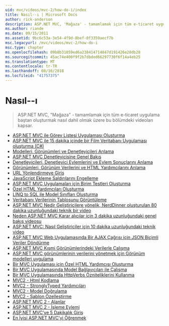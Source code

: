 ```yaml
---
uid: mvc/videos/mvc-2/how-do-i/index
title: Nasıl--ı | Microsoft Docs
author: rick-anderson
description: ASP.NET MVC, 'Mağaza' - tamamlamak için tüm e-ticaret uygulama baştan oluşturmak nasıl dahil olmak üzere bu bölümdeki videoları kapsar.
ms.author: riande
ms.date: 09/15/2011
ms.assetid: 9bc6c53a-3e54-4f9d-8bef-0f3359aecf7b
msc.legacyurl: /mvc/videos/mvc-2/how-do-i
msc.type: chapter
ms.openlocfilehash: 09b8b31059ed6a238414714847d191426e28db28
ms.sourcegitcommit: 45ac74e400f9f2b7dbded66297730f6f14a4eb25
ms.translationtype: MT
ms.contentlocale: tr-TR
ms.lasthandoff: 08/16/2018
ms.locfileid: "41757375"
---
```

<a name="how-do-i"></a>Nasıl--ı
====================
> ASP.NET MVC, "Mağaza" - tamamlamak için tüm e-ticaret uygulama baştan oluşturmak nasıl dahil olmak üzere bu bölümdeki videoları kapsar.


- [ASP.NET MVC ile Görev Listesi Uygulaması Oluşturma](creating-a-tasklist-application-with-aspnet-mvc.md)
- [ASP.NET MVC ile 15 dakika içinde bir Film Veritabanı Uygulaması oluşturma (C#)](creating-a-movie-database-application-in-15-minutes-with-aspnet-mvc.md)
- [Modelleri, Görünümleri ve Denetleyicileri Anlama](understanding-models-views-and-controllers.md)
- [ASP.NET MVC Denetleyicisine Genel Bakış](aspnet-mvc-controller-overview.md)
- [Denetleyicileri, Denetleyici Eylemlerini ve Eylem Sonuçlarını Anlama](understanding-controllers-controller-actions-and-action-results.md)
- [Görünümleri, Görünüm Verilerini ve HTML Yardımcılarını Anlama](understanding-views-view-data-and-html-helpers.md)
- [URL Yönlendirmeye Giriş](an-introduction-to-url-routing.md)
- [JavaScript Ekleme Saldırılarını Engelleme](preventing-javascript-injection-attacks.md)
- [ASP.NET MVC Uygulamaları için Birim Testleri Oluşturma](creating-unit-tests-for-aspnet-mvc-applications.md)
- [Özel HTML Yardımcıları Oluşturma](creating-custom-html-helpers.md)
- [LINQ to SQL ile Model Sınıfları Oluşturma](creating-model-classes-with-linq-to-sql.md)
- [Veritabanı Verilerinin Tablosunu Görüntüleme](displaying-a-table-of-database-data.md)
- [ASP.NET MVC Nedir Geliştiricilere yönelik, NerdDinner oluşturulan 80 dakika uzunluğundaki teknik bir video](what-is-aspnet-mvc-80-minute-technical-video-for-developers-building-nerddinner.md)
- [Neden ASP.NET MVC Karar alıcılar için 3 dakika uzunluğundaki genel bakış videosu](why-aspnet-mvc-3-minute-overview-video-for-decision-makers.md)
- [ASP.NET MVC: Nasıl Geliştiriciler için 10 dakika uzunluğundaki teknik video](aspnet-mvc-how-10-minute-technical-video-for-developers.md)
- [ASP.NET MVC Web Uygulamasında Bir AJAX Çağrısı için JSON Biçimli Veriler Döndürme](how-do-i-return-json-formatted-data-for-an-ajax-call-in-an-aspnet-mvc-web-application.md)
- [ASP.NET MVC Kısmi Görünümlerindeki Verilerle Çalışma](how-do-i-work-with-data-in-aspnet-mvc-partial-views.md)
- [ASP.NET MVC görünümlerinin verilerini yönetmek için Görünüm modelleri uygulama](how-do-i-implement-view-models-to-manage-data-for-aspnet-mvc-views.md)
- [Bir MVC Uygulaması için Özel HTML Yardımcısı Oluşturma](how-do-i-create-a-custom-html-helper-for-an-mvc-application.md)
- [Bir MVC Uygulamasında Model Bağlayıcıları ile Çalışma](how-do-i-work-with-model-binders-in-an-mvc-application.md)
- [Bir MVC Uygulamasında HttpVerbs Özniteliklerini Kullanma](how-do-i-use-httpverbs-attributes-in-an-mvc-application.md)
- [MVC2 - Html Kodlama](mvc2-html-encoding.md)
- [MVC2 - StronglyTyped Yardımcıları](mvc2-stronglytyped-helpers.md)
- [MVC2 - Model Doğrulama](mvc2-model-validation.md)
- [MVC2 - Şablon Özelleştirme](mvc2-template-customization.md)
- [ASP.NET MVC 2 - Alanlar](aspnet-mvc-2-areas.md)
- [ASP.NET MVC 2 - İşleme Eylemi](aspnet-mvc-2-render-action.md)
- [ASP.NET MVC’ye 5 Dakikalık Giriş](5-minute-introduction-to-aspnet-mvc.md)
- [En İyisi ASP.NET MVC’yi Öğrenmek](how-to-best-learn-asp-net-mvc.md)
